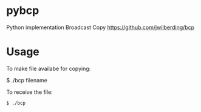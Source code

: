 pybcp
=====

Python implementation Broadcast Copy https://github.com/jwilberding/bcp

# Usage

To make file availabe for copying:

  $ ./bcp filename

To receive the file:

	$ ./bcp
